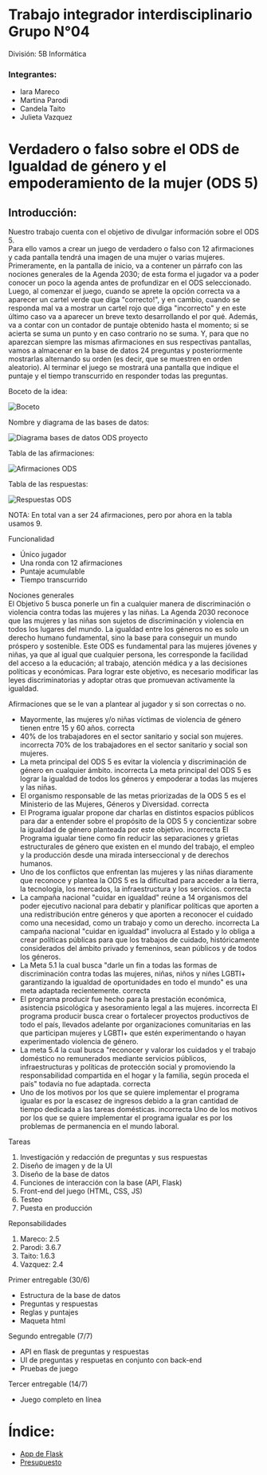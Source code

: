 #  Trabajo integrador interdisciplinario Grupo N°04
División: 5B Informática 

### Integrantes:<br/> 
- Iara Mareco<br/>
- Martina Parodi<br/>
- Candela Taito<br/>
- Julieta Vazquez<br/>

# Verdadero o falso sobre el ODS de Igualdad de género y el empoderamiento de la mujer (ODS 5)<br/>

## Introducción: <br/>

Nuestro trabajo cuenta con el objetivo de divulgar información sobre el ODS 5.<br/>
Para ello vamos a crear un juego de verdadero o falso con 12 afirmaciones y cada pantalla tendrá una imagen de una mujer o varias mujeres. Primeramente, en la pantalla de inicio, va a contener un párrafo con las nociones generales de la Agenda 2030; de esta forma el jugador va a poder conocer un poco la agenda antes de profundizar en el ODS seleccionado. Luego, al comenzar el juego, cuando se aprete la opción correcta va a aparecer un cartel verde que diga "correcto!", y en cambio, cuando se responda mal va a mostrar un cartel rojo que diga "incorrecto" y en este último caso va a aparecer un breve texto desarrollando el por qué. Además, va a contar con un contador de puntaje obtenido hasta el momento; si se acierta se suma un punto y en caso contrario no se suma. Y, para que no aparezcan siempre las mismas afirmaciones en sus respectivas pantallas, vamos a almacenar en la base de datos 24 preguntas y posteriormente mostrarlas alternando su orden (es decir, que se muestren en orden aleatorio). Al terminar el juego se mostrará una pantalla que indique el puntaje y el tiempo transcurrido en responder todas las preguntas.

Boceto de la idea:

![Boceto](https://user-images.githubusercontent.com/100932704/175573120-eaf5c856-8a73-48f9-a44b-be86ff9d837e.jpg)

Nombre y diagrama de las bases de datos:

![Diagrama bases de datos ODS proyecto](https://user-images.githubusercontent.com/100931968/177585734-482e6ad5-19df-4534-9c3c-2a852a0ab8f8.png)

Tabla de las afirmaciones:

![Afirmaciones ODS](https://user-images.githubusercontent.com/100931968/178121525-77e71136-f0d0-49bf-ae82-a3e181a5f0d9.jpg)

Tabla de las respuestas:

![Respuestas ODS](https://user-images.githubusercontent.com/100931968/178121535-d6026674-ff87-4518-b1f3-55ba183f409e.jpg)

NOTA: En total van a ser 24 afirmaciones, pero por ahora en la tabla usamos 9.

Funcionalidad <br/>
- Único jugador <br/>
- Una ronda con 12 afirmaciones <br/>
- Puntaje acumulable <br/>
- Tiempo transcurrido <br/>

Nociones generales <br/>
El Objetivo 5 busca ponerle un fin a cualquier manera de discriminación o violencia contra todas las mujeres y las niñas.
La Agenda 2030 reconoce que las mujeres y las niñas son sujetos de discriminación y violencia en todos los lugares del mundo. La igualdad entre los géneros no es solo un derecho humano fundamental, sino la base para conseguir un mundo próspero y sostenible. Este ODS es fundamental para las mujeres jóvenes y niñas, ya que al igual que cualquier persona, les corresponde la facilidad del acceso a la educación; al trabajo, atención médica y a las decisiones políticas y económicas. Para  lograr este objetivo, es necesario modificar las leyes discriminatorias y adoptar otras que promuevan activamente la igualdad.

Afirmaciones que se le van a plantear al jugador y si son correctas o no. <br/>
- Mayormente, las mujeres y/o niñas víctimas de violencia de género tienen entre  15 y 60 años. correcta
- 40% de los trabajadores en el sector sanitario y social son mujeres. incorrecta
70% de los trabajadores en el sector sanitario y social son mujeres.
- La meta principal del ODS 5 es evitar la violencia y discriminación de género en cualquier ámbito. incorrecta
La meta principal del ODS 5 es lograr la igualdad de todos los géneros y empoderar a todas las mujeres y las niñas.
- El organismo responsable de las metas priorizadas de la ODS 5 es el Ministerio de las Mujeres, Géneros y Diversidad. correcta
- El Programa igualar propone dar charlas en distintos espacios públicos para dar a entender sobre el propósito de la ODS 5 y concientizar sobre la igualdad de género planteada por este objetivo. incorrecta
El Programa igualar tiene como fin reducir las separaciones y grietas estructurales de género que existen en el mundo del trabajo, el empleo y la producción desde una mirada interseccional y de derechos humanos. 
- Uno de los conflictos que enfrentan las mujeres y las niñas diaramente que reconoce y plantea la ODS 5 es la dificultad  para acceder a la tierra, la tecnología, los mercados, la infraestructura y los servicios. correcta
- La campaña nacional "cuidar en igualdad" reúne a 14 organismos del poder ejecutivo nacional para debatir y planificar políticas que aporten a una redistribución entre géneros y que aporten a reconocer el cuidado como una necesidad, como un trabajo y como un derecho. incorrecta
La campaña nacional "cuidar en igualdad" involucra al Estado y lo obliga a crear políticas públicas para que los trabajos de cuidado, históricamente considerados del ámbito privado y femeninos, sean públicos y de todos los géneros.
- La Meta 5.1 la cual busca "darle un fin a todas las formas de discriminación contra todas las mujeres, niñas, niños y niñes LGBTI+ garantizando la igualdad de oportunidades en todo el mundo" es una meta adaptada recientemente. correcta
- El programa producir fue hecho para la prestación económica, asistencia psicológica y asesoramiento legal a las mujeres. incorrecta
El programa producir busca crear o fortalecer proyectos productivos de todo el país, llevados adelante por organizaciones comunitarias en las que participan mujeres y LGBTI+ que estén experimentando o hayan experimentado violencia de género.
- La meta 5.4 la cual busca "reconocer y valorar los cuidados y el trabajo doméstico no remunerados mediante servicios públicos, infraestructuras y políticas de protección social y promoviendo la responsabilidad compartida en el hogar y la familia, según proceda el país" todavía no fue adaptada. correcta
- Uno de los motivos por los que se quiere implementar el programa igualar
es por la escasez de ingresos debido a la gran cantidad de tiempo dedicada a las tareas domésticas. incorrecta
Uno de los motivos por los que se quiere implementar el programa igualar es por los problemas de permanencia en el mundo laboral.

Tareas <br/>
1. Investigación y redacción de preguntas y sus respuestas<br/>
2. Diseño de imagen y de la UI<br/> 
3. Diseño de la base de datos<br/>
4. Funciones de interacción con la base (API, Flask) <br/>
5. Front-end del juego (HTML, CSS, JS) <br/>
6. Testeo <br/>
7. Puesta en producción <br/>

Reponsabilidades <br/>
1. Mareco: 2.5 <br/>
2. Parodi: 3.6.7 <br/>
3. Taito: 1.6.3 <br/>
4. Vazquez: 2.4 <br/>

Primer entregable (30/6)
- Estructura de la base de datos<br/>
- Preguntas y respuestas<br/>
- Reglas y puntajes<br/>
- Maqueta html<br/>

Segundo entregable (7/7)
- API en flask de preguntas y respuestas<br/>
- UI de preguntas y respuetas en conjunto con back-end<br/>
- Pruebas de juego<br/>

Tercer entregable (14/7) <br/>
- Juego completo en línea


# Índice:
- [App de Flask](https://github.com/PioIX/replit_grupo04)<br/>
- [Presupuesto](https://github.com/PioIX/G04-TPI-1CUAT/blob/87e63d234e1c988918586f3fc07d7791ab994fe8/Presupuesto.md)<br/>



